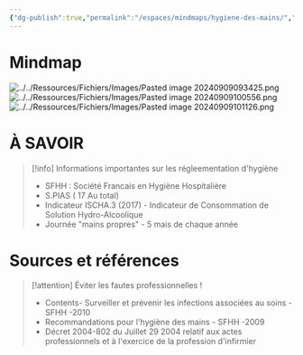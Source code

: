 ```yaml
---
{"dg-publish":true,"permalink":"/espaces/mindmaps/hygiene-des-mains/","tags":["mindmaps"],"noteIcon":"2"}
---
```


# Mindmap

![../../Ressources/Fichiers/Images/Pasted image 20240909093425.png](/img/user/Ressources/Fichiers/Images/Pasted%20image%2020240909093425.png)![../../Ressources/Fichiers/Images/Pasted image 20240909100556.png](/img/user/Ressources/Fichiers/Images/Pasted%20image%2020240909100556.png)
![../../Ressources/Fichiers/Images/Pasted image 20240909101126.png](/img/user/Ressources/Fichiers/Images/Pasted%20image%2020240909101126.png)
# À SAVOIR
> [!info] Informations importantes sur les régleementation d'hygiène 
> - SFHH : Société Francais en Hygiène Hospitalière
> - S.PIAS ( 17 Au total)
> - Indicateur ISCHA.3 (2017) - Indicateur de Consommation de Solution Hydro-Alcoolique 
> - Journée "mains propres" - 5 mais de chaque année
# Sources et références 
> [!attention] Éviter les fautes professionnelles !
> - Contents- Surveiller et prévenir les infections associées au soins - SFHH -2010
> - Recommandations pour l'hygiène des mains - SFHH -2009
> - Décret 2004-802 du Juillet 29 2004 relatif aux actes professionnels et à l'exercice de la profession d'infirmier





